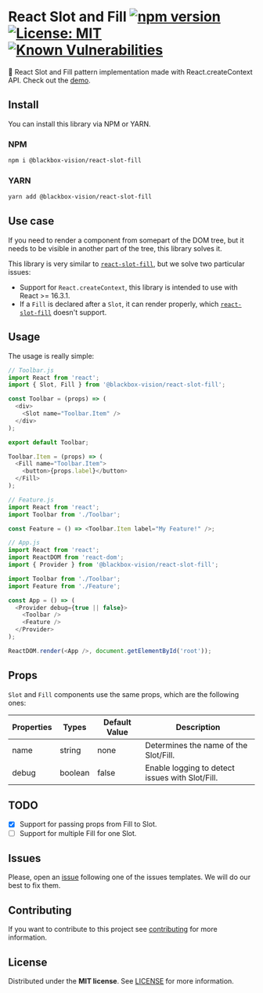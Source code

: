 # React Slot and Fill [![npm version](https://badge.fury.io/js/%40blackbox-vision%2Freact-slot-fill.svg)](https://badge.fury.io/js/%40blackbox-vision%2Freact-slot-fill) [![License: MIT](https://img.shields.io/badge/License-MIT-brightgreen.svg)](https://opensource.org/licenses/MIT) [![Known Vulnerabilities](https://snyk.io/test/github/blackboxvision/react-slot-fill/badge.svg)](https://snyk.io/test/github/blackboxvision/react-slot-fill)

:rocket: React Slot and Fill pattern implementation made with React.createContext API. Check out the [demo](https://blackboxvision.github.io/react-slot-fill/).

## Install

You can install this library via NPM or YARN.

### NPM

```bash
npm i @blackbox-vision/react-slot-fill
```

### YARN

```bash
yarn add @blackbox-vision/react-slot-fill
```

## Use case

If you need to render a component from somepart of the DOM tree, but it needs to be visible in another part of the tree, this library solves it.

This library is very similar to [`react-slot-fill`](https://github.com/camwest/react-slot-fill), but we solve two particular issues:

- Support for `React.createContext`, this library is intended to use with React >= 16.3.1.
- If a `Fill` is declared after a `Slot`, it can render properly, which [`react-slot-fill`](https://github.com/camwest/react-slot-fill) doesn't support.

## Usage

The usage is really simple:

```javascript
// Toolbar.js
import React from 'react';
import { Slot, Fill } from '@blackbox-vision/react-slot-fill';

const Toolbar = (props) => (
  <div>
    <Slot name="Toolbar.Item" />
  </div>
);

export default Toolbar;

Toolbar.Item = (props) => (
  <Fill name="Toolbar.Item">
    <button>{props.label}</button>
  </Fill>
);
```

```javascript
// Feature.js
import React from 'react';
import Toolbar from './Toolbar';

const Feature = () => <Toolbar.Item label="My Feature!" />;
```

```javascript
// App.js
import React from 'react';
import ReactDOM from 'react-dom';
import { Provider } from '@blackbox-vision/react-slot-fill';

import Toolbar from './Toolbar';
import Feature from './Feature';

const App = () => (
  <Provider debug={true || false}>
    <Toolbar />
    <Feature />
  </Provider>
);

ReactDOM.render(<App />, document.getElementById('root'));
```

## Props

`Slot` and `Fill` components use the same props, which are the following ones:

| Properties | Types   | Default Value | Description                                     |
| ---------- | ------- | ------------- | ----------------------------------------------- |
| name       | string  | none          | Determines the name of the Slot/Fill.           |
| debug      | boolean | false         | Enable logging to detect issues with Slot/Fill. |

## TODO

- [x] Support for passing props from Fill to Slot.
- [ ] Support for multiple Fill for one Slot.

## Issues

Please, open an [issue](https://github.com/BlackBoxVision/react-slot-fill/issues) following one of the issues templates. We will do our best to fix them.

## Contributing

If you want to contribute to this project see [contributing](https://github.com/BlackBoxVision/react-slot-fill/blob/master/CONTRIBUTING.md) for more information.

## License

Distributed under the **MIT license**. See [LICENSE](https://github.com/BlackBoxVision/react-slot-fill/blob/master/LICENSE) for more information.
